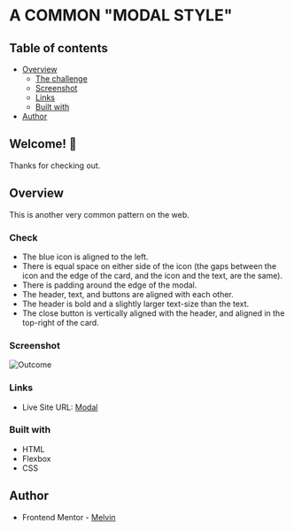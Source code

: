 # A COMMON "MODAL STYLE"

## Table of contents

-  [Overview](#overview)
   -  [The challenge](#the-challenge)
   -  [Screenshot](#screenshot)
   -  [Links](#links)
   -  [Built with](#built-with)
-  [Author](#author)

## Welcome! 👋

Thanks for checking out.

## Overview

This is another very common pattern on the web.

### Check

-  The blue icon is aligned to the left.
-  There is equal space on either side of the icon (the gaps between the icon and the edge of the card, and the icon and the text, are the same).
-  There is padding around the edge of the modal.
-  The header, text, and buttons are aligned with each other.
-  The header is bold and a slightly larger text-size than the text.
-  The close button is vertically aligned with the header, and aligned in the top-right of the card.

### Screenshot

![Outcome](.images/outcome.png)

### Links

-  Live Site URL: [Modal](https://boymelvs.github.io/css-modal)

### Built with

-  HTML
-  Flexbox
-  CSS

## Author

-  Frontend Mentor - [Melvin](https://www.frontendmentor.io/profile/boymelvs)
